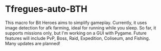 # Tfregues-auto-BTH
This macro for Bit Heroes aims to simplify gameplay. Currently, it uses image detection for afk farming, ideal for running while you sleep. So far, it supports missions only, but I'm working on a GUI with Pygame. Future features will include PvP, Boss, Raid, Expedition, Coliseum, and Fishing. Many updates are planned!
